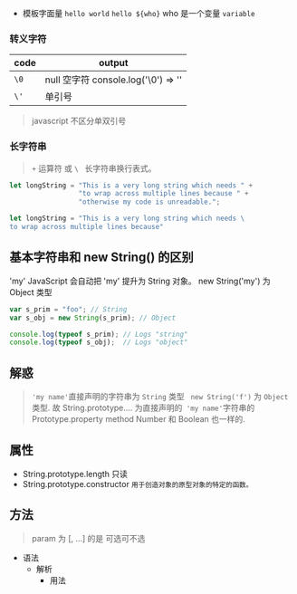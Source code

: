 - 模板字面量
`hello world` `hello ${who}` who 是一个变量 `variable`

### 转义字符
| code | output                              |
| ---- | ----------------------------------- |
| `\0` | null 空字符 console.log('\0') => '' |
| `\'` | 单引号                              |

> javascript 不区分单双引号

### 长字符串
> `+` 运算符 或  `\ ` 长字符串换行表式。

```javascript
let longString = "This is a very long string which needs " +
                 "to wrap across multiple lines because " +
                 "otherwise my code is unreadable.";

let longString = "This is a very long string which needs \
to wrap across multiple lines because"
```

## 基本字符串和 new String() 的区别
'my' JavaScript 会自动把 'my' 提升为 String 对象。
new String('my')  为 Object 类型
```javascript
var s_prim = "foo"; // String
var s_obj = new String(s_prim); // Object

console.log(typeof s_prim); // Logs "string"
console.log(typeof s_obj);  // Logs "object"
```
## 解惑
>` 'my name' `直接声明的字符串为 `String` 类型
>` new String('f')` 为 `Object` 类型. 
>故 String.prototype....   为直接声明的` 'my name'`字符串的 Prototype.property method 
>Number 和 Boolean 也一样的.
## 属性
- String.prototype.length    只读
- String.prototype.constructor
  `用于创造对象的原型对象的特定的函数。`

## 方法
> param 为 [, ...] 的是 可选可不选


- 语法
    - 解析
         - 用法